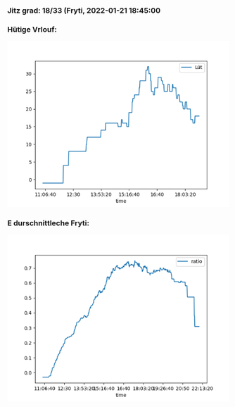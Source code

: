 ### Jitz grad: 18/33 (Fryti, 2022-01-21 18:45:00

### Hütige Vrlouf:
![Graph](Today.png)

### E durschnittleche Fryti:
![Graph](Fryti.png)